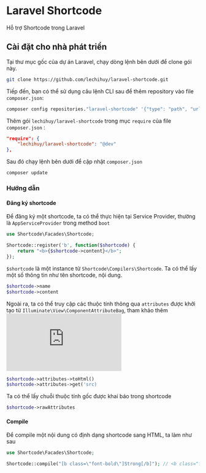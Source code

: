 # Laravel Shortcode
Hỗ trợ Shortcode trong Laravel

## Cài đặt cho nhà phát triển

Tại thư mục gốc của dự án Laravel, chạy dòng lệnh bên dưới để clone gói này.

```sh
git clone https://github.com/lechihuy/laravel-shortcode.git
```

Tiếp đến, bạn có thể sử dụng câu lệnh CLI sau để thêm repository vào file `composer.json`:

```sh
composer config repositories."laravel-shortcode" '{"type": "path", "url": "./laravel-shortcode"}' --file composer.json
```

Thêm gói `lechihuy/laravel-shortcode` trong mục `require` của file `composer.json` :

```json
"require": {
    "lechihuy/laravel-shortcode": "@dev"
},
```

Sau đó chạy lệnh bên dưới để cập nhật `composer.json`

```
composer update
```

### Hướng dẫn
#### Đăng ký shortcode
Để đăng ký một shortcode, ta có thể thực hiện tại Service Provider, thường là `AppServiceProvider` trong method `boot`

```php
use Shortcode\Facades\Shortcode;

Shortcode::register('b', function($shortcode) {
    return "<b>{$shortcode->content}</b>";
});
```

`$shortcode` là một instance từ `Shortcode\Compilers\Shortcode`. Ta có thể lấy một số thông tin như tên shortcode, nội dung.

```php
$shortcode->name
$shortcode->content
```

Ngoài ra, ta có thể truy cập các thuộc tính thông qua `attributes` được khởi tạo từ `Illuminate\View\ComponentAttributeBag`, tham khảo thêm ![tại đây](https://laravel.com/api/8.x/Illuminate/View/ComponentAttributeBag.html)

```php
$shortcode->attributes->toHtml()
$shortcode->attributes->get('src)
```

Ta có thể lấy chuỗi thuộc tính gốc được khai báo trong shortcode

```php
$shortcode->rawAttributes
```

#### Compile
Để compile một nội dung có định dạng shortcode sang HTML, ta làm như sau

```php
use Shortcode\Facades\Shortcode;

Shortcode::compile("[b class=\"font-bold\"]Strong[/b]"); // <b class="font-bold">Strong</b>
```